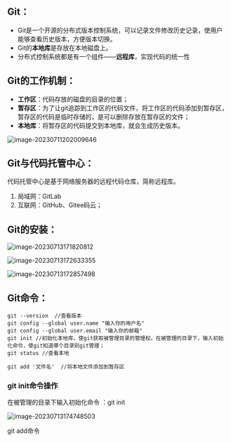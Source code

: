 ## Git：

- Git是一个开源的分布式版本控制系统，可以记录文件修改历史记录，使用户能够查看历史版本，方便版本切换。
- Git的**本地库**是存放在本地磁盘上。
- 分布式控制系统都是有一个组件——**远程库**，实现代码的统一性

## Git的工作机制：

- **工作区**：代码存放的磁盘的目录的位置；
- **暂存区**：为了让git追踪到工作区的代码文件，将工作区的代码添加到暂存区，暂存区的代码是临时存储的，是可以删除存放在暂存区的文件；
- **本地库**：将暂存区的代码提交到本地库，就会生成历史版本。

![image-20230711202009646](../../TyporaNote/assets/Git/image-20230711202009646.png)

## Git与代码托管中心：

代码托管中心是基于网络服务器的远程代码仓库，简称远程库。

1. 局域网：GitLab
2. 互联网：GitHub、Gitee码云；

## Git的安装：

![image-20230713171820812](../../TyporaNote/assets/Git/image-20230713171820812.png)

![image-20230713172633355](../../TyporaNote/assets/Git/image-20230713172633355.png)

![image-20230713172857498](../../TyporaNote/assets/Git/image-20230713172857498.png)

## Git命令：

```
git --version  //查看版本
git config --global user.name "输入你的用户名"
git config --global user.email "输入你的邮箱"
git init //初始化本地库，使git获取被管理目录的管理权。在被管理的目录下，输入初始化命令，使git知道哪个目录别git管理；
git status //查看本地

git add '文件名'  //将本地文件添加到暂存区
```

### git init命令操作

在被管理的目录下输入初始化命令 ：git init

![image-20230713174748503](../../TyporaNote/assets/Git/image-20230713174748503.png)

git add命令


















